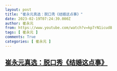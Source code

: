 ```yaml
---
layout: post
title: "崔永元真选：脱口秀《结婚这点事》"
date: 2023-02-19T07:24:39.000Z
author: 崔永元
from: https://www.youtube.com/watch?v=kp7rN1icud8
tags: [ 崔永元 ]
comments: True
categories: [ 崔永元 ]
---
```

<!--1676791479000-->
[崔永元真选：脱口秀《结婚这点事》](https://www.youtube.com/watch?v=kp7rN1icud8)
------

<div>

</div>
